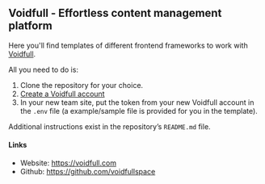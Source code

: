 ## Voidfull - Effortless content management platform

Here you'll find templates of different frontend frameworks to work with [Voidfull](https://voidfull.com).

All you need to do is:

1. Clone the repository for your choice.
2. [Create a Voidfull account](https://voidfull.com)
3. In your new team site, put the token from your new Voidfull account in the `.env` file (a example/sample file is provided for you in the template).

Additional instructions exist in the repository’s `README.md` file.

#### Links

* Website: https://voidfull.com
* Github: https://github.com/voidfullspace
